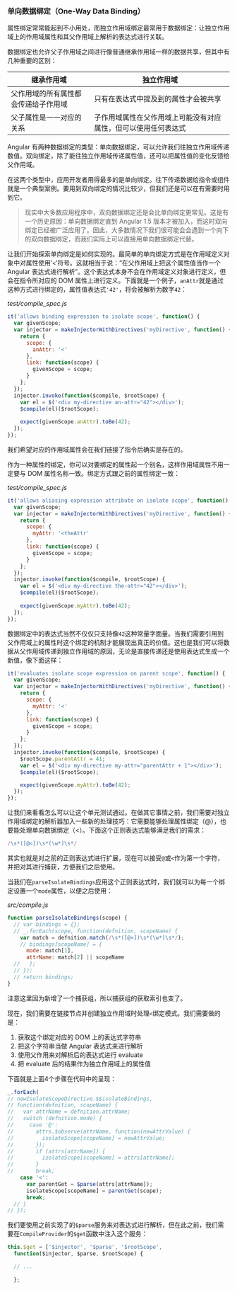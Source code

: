 ### 单向数据绑定（One-Way Data Binding）

属性绑定常常能起到不小用处，而独立作用域绑定最常用于数据绑定：让独立作用域上的作用域属性和其父作用域上解析的表达式进行关联。

数据绑定也允许父子作用域之间进行像普通继承作用域一样的数据共享，但其中有几种重要的区别：

|继承作用域|独立作用域|
|--|--|
|父作用域的所有属性都会传递给子作用域|只有在表达式中提及到的属性才会被共享|
|父子属性是一一对应的关系|子作用域属性在父作用域上可能没有对应属性，但可以使用任何表达式|

Angular 有两种数据绑定的类型：单向数据绑定，可以允许我们往独立作用域传递数值。双向绑定，除了能往独立作用域传递属性值，还可以把属性值的变化反馈给父作用域。

在这两个类型中，应用开发者用得最多的是单向绑定。往下传递数据给指令或组件就是一个典型案例。要用到双向绑定的情况比较少，但我们还是可以在有需要时用到它。

> 现实中大多数应用程序中，双向数据绑定还是会比单向绑定更常见。这是有一个历史原因：单向数据绑定直到 Angular 1.5 版本才被加入，而这时双向绑定已经被广泛应用了。因此，大多数情况下我们很可能会会遇到一个向下的双向数据绑定，而我们实际上可以直接用单向数据绑定代替。

让我们开始探索单向绑定是如何实现的。最简单的单向绑定方式是在作用域定义对象中对属性使用'`<`'符号。这就相当于说：“在父作用域上把这个属性值当作一个 Angular 表达式进行解析”。这个表达式本身不会在作用域定义对象进行定义，但会在指令所对应的 DOM 属性上进行定义。下面就是一个例子，`anAttr`就是通过这种方式进行绑定的，属性值表达式`'42'`，将会被解析为数字`42`：

_test/compile_spec.js_

```js
it('allows binding expression to isolate scope', function() {
  var givenScope;
  var injector = makeInjectorWithDirectives('myDirective', function() {
    return {
      scope: {
        anAttr: '<'
      },
      link: function(scope) {
        givenScope = scope;
      }
    };
  });
  injector.invoke(function($compile, $rootScope) {
    var el = $('<div my-directive an-attr="42"></div>');
    $compile(el)($rootScope);
    
    expect(givenScope.anAttr).toBe(42);
  });
});
```

我们希望对应的作用域属性会在我们链接了指令后确实是存在的。

作为一种属性的绑定，你可以对要绑定的属性起一个别名，这样作用域属性不用一定要与 DOM 属性名称一致。绑定方式跟之前的属性绑定一致：

_test/compile_spec.js_

```js
it('allows aliasing expression attribute on isolate scope', function() {
  var givenScope;
  var injector = makeInjectorWithDirectives('myDirective', function() {
    return {
      scope: {
        myAttr: '<theAttr'
      },
      link: function(scope) {
        givenScope = scope;
      }
    };
  });
  injector.invoke(function($compile, $rootScope) {
    var el = $('<div my-directive the-attr="42"></div>');
    $compile(el)($rootScope);
    
    expect(givenScope.myAttr).toBe(42);
  });
});
```

数据绑定中的表达式当然不仅仅只支持像`42`这种常量字面量。当我们需要引用到父作用域上的属性时这个绑定的机制才能展现出真正的价值。这也是我们可以将数据从父作用域传递到独立作用域的原因，无论是直接传递还是使用表达式生成一个新值，像下面这样：

```js
it('evaluates isolate scope expression on parent scope', function() {
  var givenScope;
  var injector = makeInjectorWithDirectives('myDirective', function() {
    return {
      scope: {
        myAttr: '<'
      },
      link: function(scope) {
        givenScope = scope;
      }
    };
  });
  injector.invoke(function($compile, $rootScope) {
    $rootScope.parentAttr = 41;
    var el = $('<div my-directive my-attr="parentAttr + 1"></div>');
    $compile(el)($rootScope);

    expect(givenScope.myAttr).toBe(42);
  });
});
```

让我们来看看怎么可以让这个单元测试通过。在做其它事情之前，我们需要对独立作用域绑定的解析器加入一些新的处理技巧：它需要能够处理属性绑定（@），也要能处理单向数据绑定（<）。下面这个正则表达式能够满足我们的需求：

```js
/\s*([@<])\s*(\w*)\s*/
```

其实也就是对之前的正则表达式进行扩展，现在可以接受`@`或`<`作为第一个字符，并把对其进行捕获，方便我们之后使用。

当我们在`parseIsolateBindings`应用这个正则表达式时，我们就可以为每一个绑定设置一个`mode`属性，以便之后使用：

_src/compile.js_

```js
function parseIsolateBindings(scope) {
  // var bindings = {};
  // _.forEach(scope, function(defnition, scopeName) {
    var match = defnition.match(/\s*([@<])\s*(\w*)\s*/);
    // bindings[scopeName] = {
      mode: match[1],
      attrName: match[2] || scopeName
  //   };
  // });
  // return bindings;
}
```

注意这里因为新增了一个捕获组，所以捕获组的获取索引也变了。

现在，我们需要在链接节点并创建独立作用域时处理`<`绑定模式。我们需要做的是：

1. 获取这个绑定对应的 DOM 上的表达式字符串
2. 把这个字符串当做 Angular 表达式来进行解析
3. 使用父作用来对解析后的表达式进行 evaluate
4. 把 evaluate 后的结果作为独立作用域上的属性值

下面就是上面4个步骤在代码中的呈现：

```js
_.forEach(
// newIsolateScopeDirective.$$isolateBindings,
// function(defnition, scopeName) {
//   var attrName = defnition.attrName;
//   switch (defnition.mode) {
//     case '@':
//       attrs.$observe(attrName, function(newAttrValue) {
//         isolateScope[scopeName] = newAttrValue;
//       });
//       if (attrs[attrName]) {
//         isolateScope[scopeName] = attrs[attrName];
//       }
//       break;
    case '<':
      var parentGet = $parse(attrs[attrName]);
      isolateScope[scopeName] = parentGet(scope);
      break;
  // }
// });
```

我们要使用之前实现了的`$parse`服务来对表达式进行解析，但在此之前，我们需要在`CompileProvider`的`$get`函数中注入这个服务：

```js
this.$get = ['$injector', '$parse', '$rootScope',
  function($injector, $parse, $rootScope) {

  // ...
  
  };
```
